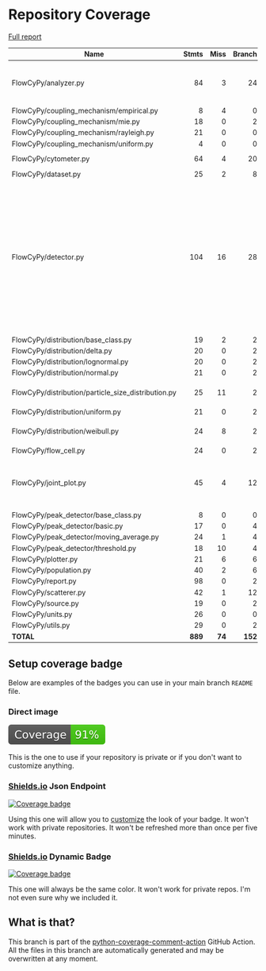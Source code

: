 # Repository Coverage

[Full report](https://htmlpreview.github.io/?https://github.com/MartinPdeS/FlowCyPy/blob/python-coverage-comment-action-data/htmlcov/index.html)

| Name                                                  |    Stmts |     Miss |   Branch |   BrPart |   Cover |   Missing |
|------------------------------------------------------ | -------: | -------: | -------: | -------: | ------: | --------: |
| FlowCyPy/analyzer.py                                  |       84 |        3 |       24 |        4 |     94% |53, 118, 123, 195->181 |
| FlowCyPy/coupling\_mechanism/empirical.py             |        8 |        4 |        0 |        0 |     50% |     38-45 |
| FlowCyPy/coupling\_mechanism/mie.py                   |       18 |        0 |        2 |        0 |    100% |           |
| FlowCyPy/coupling\_mechanism/rayleigh.py              |       21 |        0 |        0 |        0 |    100% |           |
| FlowCyPy/coupling\_mechanism/uniform.py               |        4 |        0 |        0 |        0 |    100% |           |
| FlowCyPy/cytometer.py                                 |       64 |        4 |       20 |        1 |     92% |   115-118 |
| FlowCyPy/dataset.py                                   |       25 |        2 |        8 |        1 |     85% |     72-73 |
| FlowCyPy/detector.py                                  |      104 |       16 |       28 |       10 |     77% |82->81, 85, 89->88, 92, 96->95, 99, 103->102, 106, 133-134, 136, 160-162, 185->exit, 208-215 |
| FlowCyPy/distribution/base\_class.py                  |       19 |        2 |        2 |        0 |     90% |    26, 30 |
| FlowCyPy/distribution/delta.py                        |       20 |        0 |        2 |        0 |    100% |           |
| FlowCyPy/distribution/lognormal.py                    |       20 |        0 |        2 |        0 |    100% |           |
| FlowCyPy/distribution/normal.py                       |       21 |        0 |        2 |        0 |    100% |           |
| FlowCyPy/distribution/particle\_size\_distribution.py |       25 |       11 |        2 |        0 |     59% |48, 64-71, 92-99 |
| FlowCyPy/distribution/uniform.py                      |       21 |        0 |        2 |        0 |    100% |           |
| FlowCyPy/distribution/weibull.py                      |       24 |        8 |        2 |        0 |     69% |39, 55-57, 76-81 |
| FlowCyPy/flow\_cell.py                                |       24 |        0 |        2 |        0 |    100% |           |
| FlowCyPy/joint\_plot.py                               |       45 |        4 |       12 |        6 |     82% |51, 57->62, 63, 66->72, 122, 135 |
| FlowCyPy/peak\_detector/base\_class.py                |        8 |        0 |        0 |        0 |    100% |           |
| FlowCyPy/peak\_detector/basic.py                      |       17 |        0 |        4 |        0 |    100% |           |
| FlowCyPy/peak\_detector/moving\_average.py            |       24 |        1 |        4 |        1 |     93% |        77 |
| FlowCyPy/peak\_detector/threshold.py                  |       18 |       10 |        4 |        0 |     45% |     42-61 |
| FlowCyPy/plotter.py                                   |       21 |        6 |        6 |        0 |     63% |     46-61 |
| FlowCyPy/population.py                                |       40 |        2 |        6 |        2 |     91% |   29, 107 |
| FlowCyPy/report.py                                    |       98 |        0 |        2 |        0 |    100% |           |
| FlowCyPy/scatterer.py                                 |       42 |        1 |       12 |        1 |     96% |       102 |
| FlowCyPy/source.py                                    |       19 |        0 |        2 |        0 |    100% |           |
| FlowCyPy/units.py                                     |       26 |        0 |        0 |        0 |    100% |           |
| FlowCyPy/utils.py                                     |       29 |        0 |        2 |        0 |    100% |           |
|                                             **TOTAL** |  **889** |   **74** |  **152** |   **26** | **89%** |           |


## Setup coverage badge

Below are examples of the badges you can use in your main branch `README` file.

### Direct image

[![Coverage badge](https://raw.githubusercontent.com/MartinPdeS/FlowCyPy/python-coverage-comment-action-data/badge.svg)](https://htmlpreview.github.io/?https://github.com/MartinPdeS/FlowCyPy/blob/python-coverage-comment-action-data/htmlcov/index.html)

This is the one to use if your repository is private or if you don't want to customize anything.

### [Shields.io](https://shields.io) Json Endpoint

[![Coverage badge](https://img.shields.io/endpoint?url=https://raw.githubusercontent.com/MartinPdeS/FlowCyPy/python-coverage-comment-action-data/endpoint.json)](https://htmlpreview.github.io/?https://github.com/MartinPdeS/FlowCyPy/blob/python-coverage-comment-action-data/htmlcov/index.html)

Using this one will allow you to [customize](https://shields.io/endpoint) the look of your badge.
It won't work with private repositories. It won't be refreshed more than once per five minutes.

### [Shields.io](https://shields.io) Dynamic Badge

[![Coverage badge](https://img.shields.io/badge/dynamic/json?color=brightgreen&label=coverage&query=%24.message&url=https%3A%2F%2Fraw.githubusercontent.com%2FMartinPdeS%2FFlowCyPy%2Fpython-coverage-comment-action-data%2Fendpoint.json)](https://htmlpreview.github.io/?https://github.com/MartinPdeS/FlowCyPy/blob/python-coverage-comment-action-data/htmlcov/index.html)

This one will always be the same color. It won't work for private repos. I'm not even sure why we included it.

## What is that?

This branch is part of the
[python-coverage-comment-action](https://github.com/marketplace/actions/python-coverage-comment)
GitHub Action. All the files in this branch are automatically generated and may be
overwritten at any moment.